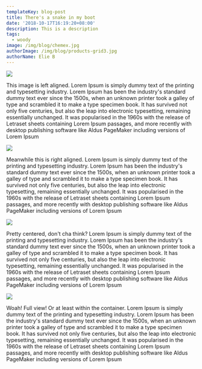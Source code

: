 ```yaml
---
templateKey: blog-post
title: There's a snake in my boot
date: '2018-10-17T16:19:20+08:00'
description: This is a description
tags:
  - woody
image: /img/blog/chemex.jpg
authorImage: /img/blog/products-grid3.jpg
authorName: Elie B
---
```

<img src="https://media.mnn.com/assets/images/2018/03/coffee_foam.jpg.653x0_q80_crop-smart.jpg" class="img-left" />

This image is left aligned. Lorem Ipsum is simply dummy text of the printing and typesetting industry. Lorem Ipsum has been the industry's standard dummy text ever since the 1500s, when an unknown printer took a galley of type and scrambled it to make a type specimen book. It has survived not only five centuries, but also the leap into electronic typesetting, remaining essentially unchanged. It was popularised in the 1960s with the release of Letraset sheets containing Lorem Ipsum passages, and more recently with desktop publishing software like Aldus PageMaker including versions of Lorem Ipsum

<img src="https://media.mnn.com/assets/images/2018/03/coffee_foam.jpg.653x0_q80_crop-smart.jpg" class="img-right" />

Meanwhile this is right aligned. Lorem Ipsum is simply dummy text of the printing and typesetting industry. Lorem Ipsum has been the industry's standard dummy text ever since the 1500s, when an unknown printer took a galley of type and scrambled it to make a type specimen book. It has survived not only five centuries, but also the leap into electronic typesetting, remaining essentially unchanged. It was popularised in the 1960s with the release of Letraset sheets containing Lorem Ipsum passages, and more recently with desktop publishing software like Aldus PageMaker including versions of Lorem Ipsum

<img src="https://media.mnn.com/assets/images/2018/03/coffee_foam.jpg.653x0_q80_crop-smart.jpg" class="img-center" />

Pretty centered, don't cha think? Lorem Ipsum is simply dummy text of the printing and typesetting industry. Lorem Ipsum has been the industry's standard dummy text ever since the 1500s, when an unknown printer took a galley of type and scrambled it to make a type specimen book. It has survived not only five centuries, but also the leap into electronic typesetting, remaining essentially unchanged. It was popularised in the 1960s with the release of Letraset sheets containing Lorem Ipsum passages, and more recently with desktop publishing software like Aldus PageMaker including versions of Lorem Ipsum

<img src="https://media.mnn.com/assets/images/2018/03/coffee_foam.jpg.653x0_q80_crop-smart.jpg" class="img-full" />

Woah! Full view! Or at least within the container. Lorem Ipsum is simply dummy text of the printing and typesetting industry. Lorem Ipsum has been the industry's standard dummy text ever since the 1500s, when an unknown printer took a galley of type and scrambled it to make a type specimen book. It has survived not only five centuries, but also the leap into electronic typesetting, remaining essentially unchanged. It was popularised in the 1960s with the release of Letraset sheets containing Lorem Ipsum passages, and more recently with desktop publishing software like Aldus PageMaker including versions of Lorem Ipsum
